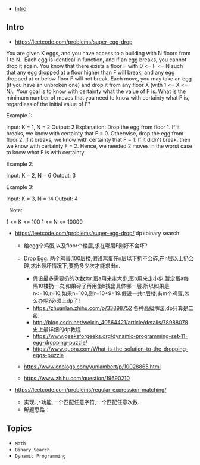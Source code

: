 - [Intro](#intro)

## Intro

- https://leetcode.com/problems/super-egg-drop

You are given K eggs, and you have access to a building with N floors from 1 to N. 
Each egg is identical in function, and if an egg breaks, you cannot drop it again.
You know that there exists a floor F with 0 <= F <= N such that any egg dropped at a floor higher than F will break, and any egg dropped at or below floor F will not break.
Each move, you may take an egg (if you have an unbroken one) and drop it from any floor X (with 1 <= X <= N). 
Your goal is to know with certainty what the value of F is.
What is the minimum number of moves that you need to know with certainty what F is, regardless of the initial value of F?
 



Example 1:

Input: K = 1, N = 2
Output: 2
Explanation: 
Drop the egg from floor 1.  If it breaks, we know with certainty that F = 0.
Otherwise, drop the egg from floor 2.  If it breaks, we know with certainty that F = 1.
If it didn't break, then we know with certainty F = 2.
Hence, we needed 2 moves in the worst case to know what F is with certainty.


Example 2:

Input: K = 2, N = 6
Output: 3


Example 3:

Input: K = 3, N = 14
Output: 4

 
Note:

1 <= K <= 100
1 <= N <= 10000





- https://leetcode.com/problems/super-egg-drop/ dp+binary search
  - 给egg个鸡蛋,以及floor个楼层,求在哪层F刚好不会坏?
  - Drop Egg. 两个鸡蛋,100层楼,假设鸡蛋在n层以下扔不会碎,在n层以上扔会碎,求出最坏情况下,要扔多少次才能求出n.
    - 假设最多需要扔的次数为r.蛋a用来走大步,蛋b用来走小步,暂定蛋a每隔10楼扔一次,如果碎了再用蛋b找出具体哪一层.所以如果是n<=10,r=10,如果n=100,则r=10+9=19.假设一共n层楼,有m个鸡蛋,怎么办呢?必须上dp了!
    - https://zhuanlan.zhihu.com/p/33898752 各种高级解法,dp只算是二级.
    - http://blog.csdn.net/weixin_40564421/article/details/78988078 史上最详细的dp教程
    - https://www.geeksforgeeks.org/dynamic-programming-set-11-egg-dropping-puzzle/
    - https://www.quora.com/What-is-the-solution-to-the-dropping-eggs-puzzle

  - https://www.cnblogs.com/yunlambert/p/10028865.html
  - https://www.zhihu.com/question/19690210


- https://leetcode.com/problems/regular-expression-matching/
  - 实现`.`,`*`功能,一个匹配任意字符,一个匹配任意次数.
  - 解题思路：



## Topics

- `Math`
- `Binary Search`
- `Dynamic Programming`


